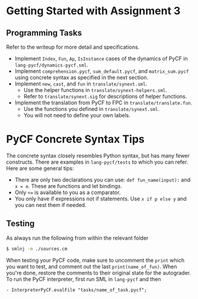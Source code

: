 # Getting Started with Assignment 3

## Programming Tasks

Refer to the writeup for more detail and specifications.

- Implement `Index`, `Fun`, `Ap`, `IsInstance` cases of the dynamics of PyCF in `lang-pycf/dynamics-pycf.sml`.
- Implement `comprehension.pycf`, `sum_default.pycf`, and `matrix_sum.pycf` using concrete syntax as specified in the next section.
- Implement `new`, `cast`, and `fun` in `translate/synext.sml`.
    - Use the helper functions in `translate/synext-helpers.sml`.
    - Refer to `translate/synext.sig` for descriptions of helper functions.
- Implement the translation from PyCF to FPC in `translate/translate.fun`.
    - Use the functions you defined in `translate/synext.sml`.
    - You will not need to define your own labels.

# PyCF Concrete Syntax Tips

The concrete syntax closely resembles Python syntax, but has many fewer constructs. There are examples in `lang-pycf/tests` to which you can refer. Here are some general tips:
- There are only two declarations you can use: `def fun_name(input):` and `x = e`. These are functions and let bindings.
- Only `<=` is available to you as a comparator.
- You only have if expressions not if statements. Use `x if p else y` and you can nest them if needed.

## Testing

As always run the following from within the relevant folder

```sh
$ smlnj -m ./sources.cm
```

When testing your PyCF code, make sure to uncomment the `print` which you want to test, and comment out the last `print(name_of_fun)`. When you're done, restore the comments to their original state for the autograder.
To run the PyCF interpreter, first run SML in `lang-pycf` and then

```shell
- InterpreterPyCF.evalFile "tasks/name_of_task.pycf";
```
